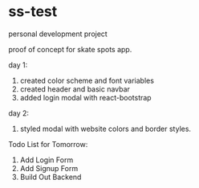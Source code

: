 # ss-test
personal development project

proof of concept for skate spots app.

day 1: 
1. created color scheme and font variables
2. created header and basic navbar
3. added login modal with react-bootstrap

day 2:
1. styled modal with website colors and border styles.

Todo List for Tomorrow:
1. Add Login Form
2. Add Signup Form
3. Build Out Backend
   
